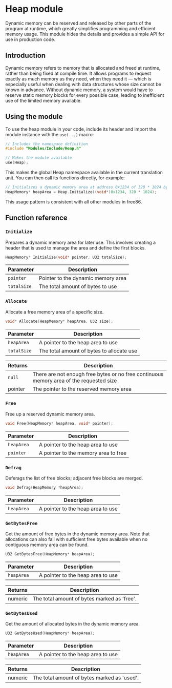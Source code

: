 # Heap module
Dynamic memory can be reserved and released by other parts of the program at runtime, which greatly simplifies programming and efficient memory usage. This module hides the details and provides a simple API for use in production code.


## Introduction
Dynamic memory refers to memory that is allocated and freed at runtime, rather than being fixed at compile time. It allows programs to request exactly as much memory as they need, when they need it — which is especially useful when dealing with data structures whose size cannot be known in advance. Without dynamic memory, a system would have to reserve static memory blocks for every possible case, leading to inefficient use of the limited memory available.

## Using the module
To use the heap module in your code, include its header and import the module instance with the `use(...)` macro:

```c
// Includes the namespace definition
#include "Modules/Include/Heap.h"

// Makes the module available
use(Heap);
```

This makes the global Heap namespace available in the current translation unit. You can then call its functions directly, for example:

```c
// Initializes a dynamic memory area at address 0x1234 of 320 * 1024 bytes
HeapMemory* heapArea = Heap.Initialize((void*)0x1234, 320 * 1024);
```

This usage pattern is consistent with all other modules in free86.


## Function reference


### `Initialize`
Prepares a dynamic memory area for later use. This involves creating a header that is used to manage the area and define the first blocks.

```c
HeapMemory* Initialize(void* pointer, U32 totalSize);
```

| Parameter   | Description                        |
|-------------|------------------------------------|
| `pointer`   | Pointer to the dynamic memory area |
| `totalSize` | The total amount of bytes to use   |


### `Allocate`
Allocate a free memory area of a specific size.

```c
void* Allocate(HeapMemory* heapArea, U32 size);
```

| Parameter   | Description                               |
|-------------|-------------------------------------------|
| `heapArea`  | A pointer to the heap area to use         |
| `totalSize` | The total amount of bytes to allocate use |

| Returns | Description         |
| ------- | ------------------- |
| `null`  | There are not enough free bytes or no free continuous memory area of the requested size  |
| pointer | The pointer to the reserved memory area |


### `Free`
Free up a reserved dynamic memory area.

```c
void Free(HeapMemory* heapArea, void* pointer);
```

| Parameter  | Description                          |
|------------|--------------------------------------|
| `heapArea` | A pointer to the heap area to use    |
| `pointer`  | A pointer to the memory area to free |


### `Defrag`
Deferags the list of free blocks; adjacent free blocks are merged.

```c
void Defrag(HeapMemory *heapArea);
```

| Parameter  | Description                          |
|------------|--------------------------------------|
| `heapArea` | A pointer to the heap area to use    |


### `GetBytesFree`
Get the amount of free bytes in the dynamic memory area. Note that allocations can also fail with sufficient free bytes available when no contiguous memory area can be found.

```c
U32 GetBytesFree(HeapMemory* heapArea);
```

| Parameter  | Description                          |
|------------|--------------------------------------|
| `heapArea` | A pointer to the heap area to use    |

| Returns | Description                                 |
|---------|---------------------------------------------|
| numeric | The total amount of bytes marked as 'free'. |


### `GetBytesUsed`
Get the amount of allocated bytes in the dynamic memory area.

```c
U32 GetBytesUsed(HeapMemory* heapArea);
```

| Parameter  | Description                          |
|------------|--------------------------------------|
| `heapArea` | A pointer to the heap area to use    |

| Returns | Description                                 |
|---------|---------------------------------------------|
| numeric | The total amount of bytes marked as 'used'. |
